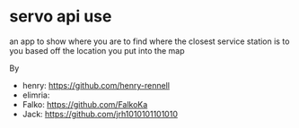 # servo api use

an app to show where you are to find where the closest service station is to you based off the location you put into the map



By
- henry: https://github.com/henry-rennell
- elimria: 
- Falko: https://github.com/FalkoKa 
- Jack: https://github.com/jrh1010101101010 
